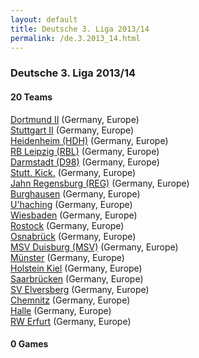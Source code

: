 ```yaml
---
layout: default
title: Deutsche 3. Liga 2013/14
permalink: /de.3.2013_14.html
---
```




### Deutsche 3. Liga 2013/14


#### 20 Teams


[Dortmund II](de.html#dortmundii)  (Germany, Europe) <br>
[Stuttgart II](de.html#stuttgartii)  (Germany, Europe) <br>
[Heidenheim (HDH)](de.html#heidenheim)  (Germany, Europe) <br>
[RB Leipzig (RBL)](de.html#leipzig)  (Germany, Europe) <br>
[Darmstadt (D98)](de.html#darmstadt)  (Germany, Europe) <br>
[Stutt. Kick.](de.html#stuttkick)  (Germany, Europe) <br>
[Jahn Regensburg (REG)](de.html#regensburg)  (Germany, Europe) <br>
[Burghausen](de.html#burghausen)  (Germany, Europe) <br>
[U'haching](de.html#uhaching)  (Germany, Europe) <br>
[Wiesbaden](de.html#wiesbaden)  (Germany, Europe) <br>
[Rostock](de.html#rostock)  (Germany, Europe) <br>
[Osnabrück](de.html#osnabrueck)  (Germany, Europe) <br>
[MSV Duisburg (MSV)](de.html#duisburg)  (Germany, Europe) <br>
[Münster](de.html#muenster)  (Germany, Europe) <br>
[Holstein Kiel](de.html#kiel)  (Germany, Europe) <br>
[Saarbrücken](de.html#saarbruecken)  (Germany, Europe) <br>
[SV Elversberg](de.html#elversberg)  (Germany, Europe) <br>
[Chemnitz](de.html#chemnitz)  (Germany, Europe) <br>
[Halle](de.html#halle)  (Germany, Europe) <br>
[RW Erfurt](de.html#rwerfurt)  (Germany, Europe) <br>



 



#### 0 Games




